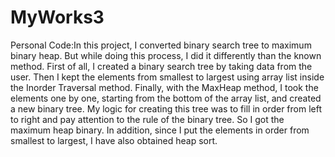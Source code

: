 # MyWorks3
Personal Code:In this project, I converted binary search tree to maximum binary heap. But while doing this process, I did it differently than the known method. First of all, I created a binary search tree by taking data from the user. Then I kept the elements from smallest to largest using array list inside the Inorder Traversal method. Finally, with the MaxHeap method, I took the elements one by one, starting from the bottom of the array list, and created a new binary tree. My logic for creating this tree was to fill in order from left to right and pay attention to the rule of the binary tree. So I got the maximum heap binary. In addition, since I put the elements in order from smallest to largest, I have also obtained heap sort.
